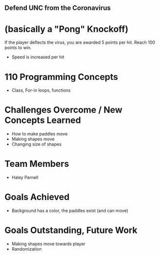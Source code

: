 ## Defend UNC from the Coronavirus
# (basically a "Pong" Knockoff)

If the player deflects the virus, you are awarded 5 points per hit. Reach 100 points to win.
- Speed is increased per hit

# 110 Programming Concepts
-  Class, For-in loops, functions

# Challenges Overcome / New Concepts Learned
- How to make paddles move 
- Making shapes move
- Changing size of shapes

# Team Members
- Haley Parnell

# Goals Achieved
- Background has a color, the paddles exist (and can move)

# Goals Outstanding, Future Work
- Making shapes move towards player
- Randomization

